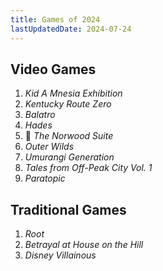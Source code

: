 ```yaml
---
title: Games of 2024
lastUpdatedDate: 2024-07-24
---
```


## Video Games

1. _Kid A Mnesia Exhibition_
2. _Kentucky Route Zero_
3. _Balatro_
4. _Hades_
5. 🔁 _The Norwood Suite_
6. _Outer Wilds_
7. _Umurangi Generation_
8. _Tales from Off-Peak City Vol. 1_
9. _Paratopic_

## Traditional Games

1. _Root_
2. _Betrayal at House on the Hill_
3. _Disney Villainous_